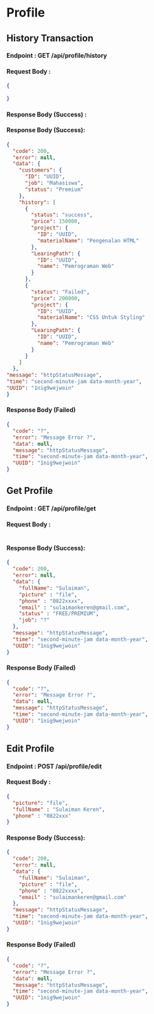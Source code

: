 # Profile 

## History Transaction

#### Endpoint : GET /api/profile/history

#### Request Body :

```json
{
  
}
```

#### Response Body (Success) :

#### Response Body (Success):

```json
{
  "code": 200,
  "error": null,
  "data": {
    "customers": {
      "ID": "UUID",
      "job": "Mahasiswa",
      "status": "Premium"
    },
    "history": [
      {
        "status": "success",
        "price": 150000,
        "project": {
          "ID": "UUID",
          "materialName": "Pengenalan HTML"
        },
        "LearingPath": {
          "ID": "UUID",
          "name": "Pemrograman Web"
        }
      },
      {
        "status": "Failed",
        "price": 200000,
        "project": {
          "ID": "UUID",
          "materialName": "CSS Untuk Styling"
        },
        "LearingPath": {
          "ID": "UUID",
          "name": "Pemrograman Web"
        }
      }
    ]
  },
"message": "httpStatusMessage",
"time": "second-minute-jam data-month-year",
"UUID": "1nig9wejwoin"
}
```

#### Response Body (Failed)

```json
{
  "code": "?",
  "error": "Message Error ?",
  "data": null,
  "message": "httpStatusMessage",
  "time": "second-minute-jam data-month-year",
  "UUID": "1nig9wejwoin"
}
```

## Get Profile

#### Endpoint : GET /api/profile/get

#### Request Body :

```json

```

#### Response Body (Success):

```json
{
  "code": 200,
  "error": null,
  "data": {
    "fullName": "Sulaiman",
    "picture" : "file",
    "phone" : "0822xxxx",
    "email" : "sulaimankeren@gmail.com",
    "status" : "FREE/PREMIUM",
    "job": "?"
  },
  "message": "httpStatusMessage",
  "time": "second-minute-jam data-month-year",
  "UUID": "1nig9wejwoin"
}
```

#### Response Body (Failed)

```json
{
  "code": "?",
  "error": "Message Error ?",
  "data": null,
  "message": "httpStatusMessage",
  "time": "second-minute-jam data-month-year",
  "UUID": "1nig9wejwoin"
}
```


## Edit Profile

#### Endpoint : POST /api/profile/edit


#### Request Body :

```json
{
  "picture": "file",
  "fullName" : "Sulaiman Keren",
  "phone" : "0822xxx"
}
```

#### Response Body (Success):

```json
{
  "code": 200,
  "error": null,
  "data": {
    "fullName": "Sulaiman",
    "picture" : "file",
    "phone" : "0822xxxx",
    "email" : "sulaimankeren@gmail.com"
  },
  "message": "httpStatusMessage",
  "time": "second-minute-jam data-month-year",
  "UUID": "1nig9wejwoin"
}
```

#### Response Body (Failed)

```json
{
  "code": "?",
  "error": "Message Error ?",
  "data": null,
  "message": "httpStatusMessage",
  "time": "second-minute-jam data-month-year",
  "UUID": "1nig9wejwoin"
}
```